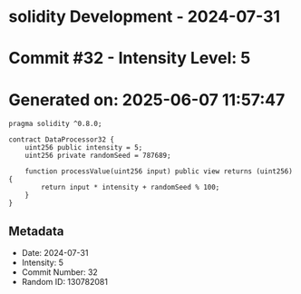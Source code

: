 ﻿# solidity Development - 2024-07-31
# Commit #32 - Intensity Level: 5
# Generated on: 2025-06-07 11:57:47
```solidity
pragma solidity ^0.8.0;

contract DataProcessor32 {
    uint256 public intensity = 5;
    uint256 private randomSeed = 787689;

    function processValue(uint256 input) public view returns (uint256) {
        return input * intensity + randomSeed % 100;
    }
}
```
## Metadata
- Date: 2024-07-31
- Intensity: 5
- Commit Number: 32
- Random ID: 130782081
